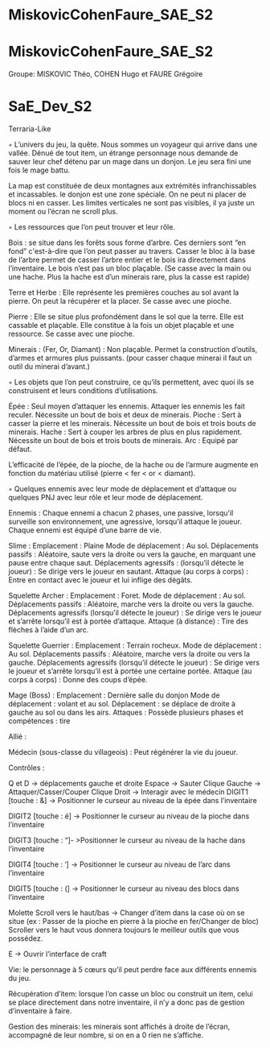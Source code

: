 # MiskovicCohenFaure_SAE_S2

# MiskovicCohenFaure_SAE_S2

Groupe: MISKOVIC Théo, COHEN Hugo et FAURE Grégoire

# SaE_Dev_S2
Terraria-Like

◦ L’univers du jeu, la quête.
    Nous sommes un voyageur qui arrive dans une vallée. Dénué de tout item, un étrange personnage nous demande de sauver leur chef détenu par un mage dans un donjon. Le jeu sera fini une fois le mage battu.

La map est constituée de deux montagnes aux extrémités infranchissables et incassables. 
le donjon est une zone spéciale.  On ne peut ni placer de blocs ni en casser.
Les limites verticales ne sont pas visibles, il ya juste un moment ou l’écran ne scroll plus.

◦ Les ressources que l’on peut trouver et leur rôle.

Bois : se situe dans les forêts sous forme d’arbre. Ces derniers sont “en fond” c'est-à-dire que l’on peut passer au travers. Casser le bloc à la base de l’arbre permet de casser l’arbre entier et le bois ira directement dans l’inventaire. Le bois n’est pas un bloc plaçable.
    (Se casse avec la main ou une hache. Plus la hache est d’un minerais rare, plus la casse est rapide)

Terre et Herbe : Elle représente les premières couches au sol avant la pierre. On peut la récupérer et la placer.
    Se casse avec une pioche.

Pierre : Elle se situe plus profondément dans le sol que la terre. Elle est cassable et plaçable. Elle constitue à la fois un objet plaçable et une ressource. 
    Se casse avec une pioche.

Minerais : (Fer, Or, Diamant) : Non plaçable. Permet la construction d’outils, d’armes et armures plus puissants.
(pour casser chaque minerai il faut un outil du minerai d’avant.) 

◦ Les objets que l’on peut construire, ce qu’ils permettent, avec quoi ils se construisent et leurs conditions d’utilisations.

Épée : Seul moyen d’attaquer les ennemis. Attaquer les ennemis les fait reculer. Nécessite un bout de bois et deux de minerais.
Pioche : Sert à casser la pierre et les minerais. Nécessite un bout de bois et trois bouts de minerais.
Hache : Sert à couper les arbres de plus en plus rapidement. Nécessite un bout de bois et trois bouts de minerais.
Arc : Equipé par défaut.

L’efficacité de l’épée, de la pioche, de la hache ou de l’armure augmente en fonction du matériau utilisé (pierre < fer < or < diamant).



◦ Quelques ennemis avec leur mode de déplacement et d’attaque ou quelques PNJ avec leur rôle et leur mode de déplacement.

Ennemis :
    Chaque ennemi a chacun 2 phases, une passive, lorsqu’il surveille son environnement, une agressive, lorsqu’il attaque le joueur.
Chaque ennemi est équipé d’une barre de vie.

Slime : 
        Emplacement : Plaine
Mode de déplacement : Au sol.
Déplacements passifs : Aléatoire, saute vers la droite ou vers la gauche, en marquant une pause entre chaque saut.
Déplacements agressifs : (lorsqu’il détecte le joueur) : Se dirige vers le joueur en sautant.
Attaque (au corps à corps) : Entre en contact avec le joueur et lui inflige des dégâts.

Squelette Archer : 
    Emplacement : Foret.
    Mode de déplacement : Au sol.
Déplacements passifs : Aléatoire, marche vers la droite ou vers la gauche.
Déplacements agressifs (lorsqu’il détecte le joueur) : Se dirige vers le joueur et s’arrête lorsqu’il est à portée d’attaque.
Attaque (à distance) : Tire des flèches à l’aide d’un arc.

Squelette Guerrier : 
    Emplacement : Terrain rocheux.
Mode de déplacement : Au sol.
Déplacements passifs : Aléatoire, marche vers la droite ou vers la gauche.
Déplacements agressifs (lorsqu’il détecte le joueur) : Se dirige vers le joueur et s’arrête lorsqu’il est à portée une certaine portée.
Attaque (au corps à corps) : Donne des coups d’épée.

Mage (Boss) :
    Emplacement : Dernière salle du donjon
    Mode de déplacement : volant et au sol.
    Déplacement : se déplace de droite à gauche au sol ou dans les airs.
    Attaques : Possède plusieurs phases et compétences : tire


Allié :

Médecin (sous-classe du villageois) :  Peut régénérer la vie du joueur.


Contrôles :

Q et D -> déplacements gauche et droite
Espace -> Sauter
Clique Gauche -> Attaquer/Casser/Couper
Clique Droit -> Interagir avec le médecin
DIGIT1 [touche : &] -> Positionner le curseur au niveau de la épée dans l’inventaire

DIGIT2 [touche : é] -> Positionner le curseur au niveau de la pioche dans l’inventaire

DIGIT3 [touche : “]- >Positionner le curseur au niveau de la hache dans l’inventaire

DIGIT4 [touche : ‘] -> Positionner le curseur au niveau de l’arc dans l’inventaire

DIGIT5 [touche : (] -> Positionner le curseur au niveau des blocs dans l’inventaire

Molette Scroll vers le haut/bas -> Changer d’item dans la case où on se situe (ex : Passer de la pioche en pierre à la pioche en fer/Changer de bloc)
Scroller vers le haut vous donnera toujours le meilleur outils que vous possédez.

E -> Ouvrir l’interface de craft

Vie: le personnage à 5 cœurs qu’il peut perdre face aux différents ennemis du jeu.

Récupération d’item: lorsque l’on casse un bloc ou construit un item, celui se place directement dans notre inventaire, il n’y a donc pas de gestion d’inventaire à faire.

 Gestion des minerais: les minerais sont affichés à droite de l’écran, accompagné de leur nombre, si on en a 0 rien ne s’affiche.
